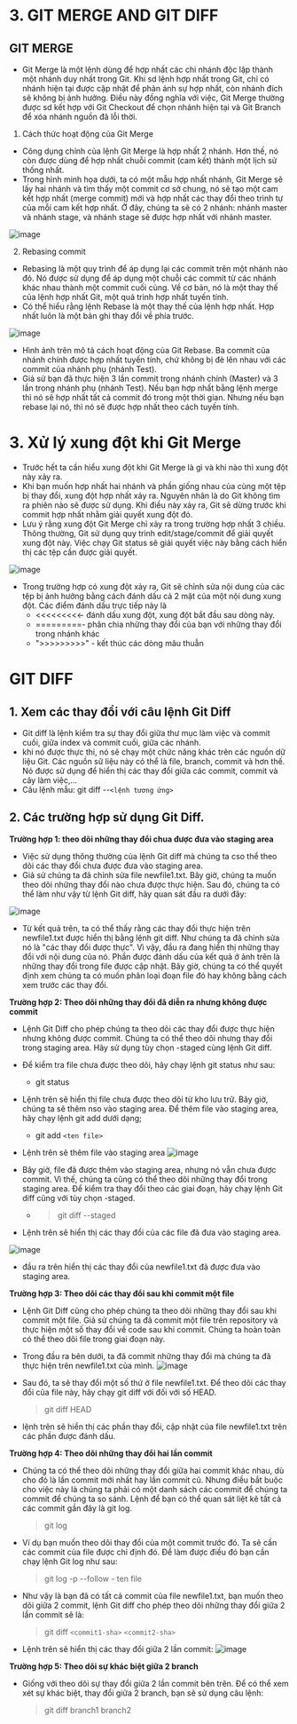 # 3. GIT MERGE AND GIT DIFF

## GIT MERGE
- Git Merge là một lệnh dùng để hợp nhất các chi nhánh độc lập thành một nhánh duy nhất trong Git. Khi sd lệnh hợp nhất trong Git, chỉ có nhánh hiện tại được cập nhật để phản ánh sự hợp nhất, còn nhánh đích sẽ không bị ảnh hưởng. Điều này đồng nghĩa với việc, Git Merge thường được sd kết hợp với Git Checkout để chọn nhánh hiện tại và Git Branch để xóa nhánh nguồn đã lỗi thời.

1. Cách thức hoạt động của Git Merge
- Công dụng chính của lệnh Git Merge là hợp nhất 2 nhánh. Hơn thế, nó còn được dùng để hợp nhất chuỗi commit (cam kết) thành một lịch sử thống nhất.
- Trong hình minh họa dưới, ta có một mẫu hợp nhất nhánh, Git Merge sẽ lấy hai nhánh và tìm thấy một commit cơ sở chung, nó sẽ tạo một cam kết hợp nhất (merge commit) mới và hợp nhất các thay đổi theo trình tự của mỗi cam kết hợp nhất. Ở đây, chúng ta sẽ có 2 nhánh: nhánh master và nhánh stage, và nhánh stage sẽ được hợp nhất với nhánh master.

![image](https://github.com/Nan27Hid/VersionControlSystem/assets/135946173/2df57f61-728d-4f7d-a66b-578359a4b7f4)

2. Rebasing commit
- Rebasing là một quy trình để áp dụng lại các commit trên một nhánh nào đó. Nó được sử dụng để áp dụng một chuỗi các commit từ các nhánh khác nhau thành một commit cuối cùng. Về cơ bản, nó là một thay thế của lệnh hợp nhất Git, một quá trình hợp nhất tuyến tính.
- Có thể hiểu rằng lệnh Rebase là một thay thế của lệnh hợp nhất. Hợp nhất luôn là một bản ghi thay đổi về phía trước.

![image](https://github.com/Nan27Hid/VersionControlSystem/assets/135946173/8601e9db-bc9c-4509-addb-0ca006f19109)

- Hình ảnh trên mô tả cách hoạt động của Git Rebase. Ba commit của nhánh chính được hợp nhất tuyến tính, chứ không bị đè lên nhau với các commit của nhánh phụ (nhánh Test).
- Giả sử bạn đã thực hiện 3 lần commit trong nhánh chính (Master) và 3 lần trong nhánh phụ (nhánh Test). Nếu bạn hợp nhất bằng lệnh merge thì nó sẽ hợp nhất tất cả commit đó trong một thời gian. Nhưng nếu bạn rebase lại nó, thì nó sẽ được hợp nhất theo cách tuyến tính.

# 3. Xử lý xung đột khi Git Merge
- Trước hết ta cần hiểu xung đột khi Git Merge là gì và khi nào thì xung đột này xảy ra.
- Khi bạn muốn hợp nhất hai nhánh và phần giống nhau của cùng một tệp bị thay đổi, xung đột hợp nhất xảy ra. Nguyên nhân là do Git không tìm ra phiên nào sẽ được sử dụng. Khi điều này xảy ra, Git sẽ dừng trước khi commit hợp nhất nhằm giải quyết xung đột đó.
- Lưu ý rằng xung đột Git Merge chỉ xảy ra trong trường hợp nhất 3 chiều. Thông thường, Git sử dụng quy trình edit/stage/commit để giải quyết xung đột này. Việc chạy Git status sẽ giải quyết việc này bằng cách hiển thị các tệp cần được giải quyết.

![image](https://github.com/Nan27Hid/VersionControlSystem/assets/135946173/efb63717-8cb3-44f9-90c6-e090db4cdd96)

- Trong trường hợp có xung đột xảy ra, Git sẽ chỉnh sửa nội dung của các tệp bị ảnh hưởng bằng cách đánh dấu cả 2 mặt của một nội dung xung đột. Các điểm đánh dấu trực tiếp này là
  - <<<<<<<<<- đánh dấu xung đột, xung đột bắt đầu sau dòng này.
  - =========- phân chia những thay đổi của bạn với những thay đổi trong nhánh khác
  - ">>>>>>>>>" - kết thúc các dòng mâu thuẫn


# GIT DIFF
## 1. Xem các thay đổi với câu lệnh Git Diff
- Git diff là lệnh kiểm tra sự thay đổi giữa thư mục làm việc và commit cuối, giữa index và commit cuối, giữa các nhánh.
- khi nó được thực thi, nó sẽ chạy một chức năng khác trên các nguồn dữ liệu Git. Các nguồn sữ liệu này có thể là file, branch, commit và hơn thế. Nó được sử dụng để hiển thị các thay đổi giữa các commit, commit và cây làm việc,...
- Câu lệnh mẫu: git diff --`<lệnh tương ứng>`

## 2. Các trường hợp sử dụng Git Diff.
**Trường hợp 1: theo dõi những thay đổi chua được đưa vào staging area**
- Việc sử dụng thông thường của lệnh Git diff mà chúng ta cso thể theo dõi các thay đổi chưa được đưa vào staging area.
- Giả sử chúng ta đã chỉnh sửa file newfile1.txt. Bây giờ, chúng ta muốn theo dõi những thay đổi nào chưa được thực hiện. Sau đó, chúng ta có thể làm như vậy từ lệnh Git diff, hãy quan sát đầu ra dưới đây:

![image](https://github.com/Nan27Hid/VersionControlSystem/assets/135946173/3e5915e8-3d35-4b2a-b679-d50802c0d56a)

- Từ kết quả trên, ta có thể thấy rằng các thay đổi thực hiện trên newfile1.txt được hiển thị bằng lệnh git diff. Như chúng ta đã chỉnh sửa nó là "các thay đổi được thực". Vì vậy, đầu ra đang hiển thị những thay đổi với nội dung của nó. Phần được đánh dấu của kết quả ở ảnh trên là những thay đổi trong file được cập nhật. Bây giờ, chúng ta có thể quyết định xem chúng ta có muốn phân loại đoạn file đó hay không bằng cách xem trước các thay đổi.

**Trường hợp 2: Theo dõi những thay đổi đã diễn ra nhưng không được commit**
- Lệnh Git Diff cho phép chúng ta theo dõi các thay đổi được thực hiện nhưng không được commit. Chúng ta có thể theo dõi nhưng thay đổi trong staging area. Hãy sử dụng tùy chọn -staged cùng lệnh Git diff.
- Để kiểm tra file chưa được theo dõi, hãy chạy lệnh git status như sau:
    - git status

- Lệnh trên sẽ hiển thị file chưa được theo dõi từ kho lưu trữ. Bây giờ, chúng ta sẽ thêm nso vào staging area. Để thêm file vào staging area, hãy chạy lệnh git add dưới dạng;
   - git add `<ten file>`

- Lệnh trên sẽ thêm file vào staging area
![image](https://github.com/Nan27Hid/VersionControlSystem/assets/135946173/3a06b1cd-abe0-4440-9505-c3e588225f25)

- Bây giờ, file đã được thêm vào staging area, nhưng nó vẫn chưa được commit. Vì thế, chúng ta cũng có thể theo dõi những thay đổi trong staging area. Để kiểm tra thay đổi theo các giai đoạn, hãy chạy lệnh Git diff cũng với tùy chọn -staged.
  - >git diff --staged

- Lệnh trên sẽ hiển thị các thay đổi của các file đã đưa vào staging area.

![image](https://github.com/Nan27Hid/VersionControlSystem/assets/135946173/c93964e3-68a0-44a6-9737-d6071d949407)

- đầu ra trên hiển thị các thay đổi của newfile1.txt đã được đưa vào staging area.

**Trường hợp 3: Theo dõi các thay đổi sau khi commit một file**
- Lệnh Git Diff cũng cho phép chúng ta theo dõi những thay đổi sau khi commit một file. Giả sử chúng ta đã commit một file trên repository và thực hiện một số thay đổi về code sau khi commit. Chúng ta hoàn toàn có thể theo dõi file trong giai đoạn này.
- Trong đầu ra bên dưới, ta đã commit những thay đổi mà chúng ta đã thực hiện trên newfile1.txt của mình.
![image](https://github.com/Nan27Hid/VersionControlSystem/assets/135946173/379457a2-50ab-4626-81cc-f2ae08f60d44)

- Sau đó, ta sẽ thay đổi một số thứ ở file newfile1.txt. Để theo dõi các thay đổi của file này, hãy chạy git diff với đối với số HEAD.
    >git diff HEAD
- lệnh trên sẽ hiển thị các phần thay đổi, cập nhật của file newfile1.txt trên các phần được đánh dấu.

**Trường hợp 4: Theo dõi những thay đổi hai lần commit**
- Chúng ta có thể theo dõi những thay đổi giữa hai commit khác nhau, dù cho đó là lần commit mới nhất hay lần commit cũ. Nhưng điều bắt buộc cho việc này là chúng ta phải có một danh sách các commit để chúng ta commit để chúng ta so sánh. Lệnh để bạn có thể quan sát liệt kê tất cả các commit gần đây là git log.
    >git log   
- Ví dụ bạn muốn theo dõi thay đổi của một commit trước đó. Ta sẽ cần các commit của file được chỉ định đó. Để làm được điều đó bạn cần chạy lệnh Git log như sau:
    >git log -p --follow - ten file
- Như vậy là bạn đã có tất cả commit của file newfile1.txt, bạn muốn theo dõi giữa 2 commit, lệnh Git diff cho phép theo dõi những thay đổi giữa 2 lần commit sẽ là:
    >git diff `<commit1-sha>` `<commit2-sha>`
- Lệnh trên sẽ hiển thị các thay đổi giữa 2 lần commit:
![image](https://github.com/Nan27Hid/VersionControlSystem/assets/135946173/39c2a025-0b00-42cd-80f8-966655b225a6)

**Trường hợp 5: Theo dõi sự khác biệt giữa 2 branch**
- Giống với theo dõi sự thay đổi giữa 2 lần commit bên trên. Để có thể xem xét sự khác biệt, thay đổi giữa 2 branch, bạn sẽ sử dụng câu lệnh:
    >git diff branch1 branch2
    